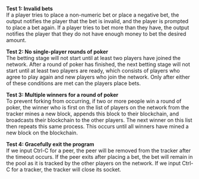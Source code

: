 **Test 1: Invalid bets**  
If a player tries to place a non-numeric bet or place a negative bet, the output notifies the player that the bet is invalid, and the player is prompted to place a bet again.  If a player tries to bet more than they have, the output notifies the player that they do not have enough money to bet the desired amount.

**Test 2: No single-player rounds of poker**  
The betting stage will not start until at least two players have joined the network.  After a round of poker has finished, the next betting stage will not start until at least two players are ready, which consists of players who agree to play again and new players who join the network.  Only after either of these conditions are met can the players place bets.

**Test 3: Multiple winners for a round of poker**  
To prevent forking from occurring, if two or more people win a round of poker, the winner who is first on the list of players on the network from the tracker mines a new block, appends this block to their blockchain, and broadcasts their blockchain to the other players.  The next winner on this list then repeats this same process.  This occurs until all winners have mined a new block on the blockchain.

**Test 4: Gracefully exit the program**  
If we input Ctrl-C for a peer, the peer will be removed from the tracker after the timeout occurs.  If the peer exits after placing a bet, the bet will remain in the pool as it is tracked by the other players on the network.
If we input Ctrl-C for a tracker, the tracker will close its socket.
